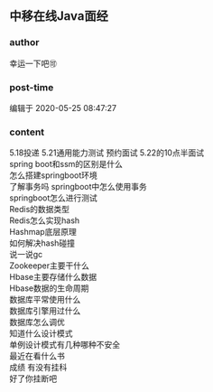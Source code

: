 ## 中移在线Java面经
### author 
幸运一下吧🉑️
### post-time 

编辑于  2020-05-25 08:47:27
### content 
<div class="post-topic-des nc-post-content">
 <div>
  5.18投递 5.21通用能力测试 预约面试 5.22的10点半面试
 </div>
 <div>
  spring boot和ssm的区别是什么
 </div>
 怎么搭建springboot环境
 <br/>
 了解事务吗 springboot中怎么使用事务
 <br/>
 springboot怎么进行测试
 <br/>
 Redis的数据类型
 <br/>
 Redis怎么实现hash
 <br/>
 Hashmap底层原理
 <br/>
 如何解决hash碰撞
 <br/>
 说一说gc
 <br/>
 Zookeeper主要干什么
 <br/>
 Hbase主要存储什么数据
 <br/>
 Hbase数据的生命周期
 <br/>
 数据库平常使用什么
 <br/>
 数据库引擎用过什么
 <br/>
 数据库怎么调优
 <br/>
 知道什么设计模式
 <br/>
 单例设计模式有几种哪种不安全
 <br/>
 最近在看什么书
 <br/>
 <div>
  成绩 有没有挂科
 </div>
 <div>
  好了你挂断吧
 </div>
</div>
